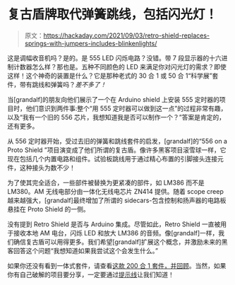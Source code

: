 # 复古盾牌取代弹簧跳线，包括闪光灯！

> 原文：<https://hackaday.com/2021/09/03/retro-shield-replaces-springs-with-jumpers-includes-blinkenlights/>

这是调幅收音机吗？是的。是 555 LED 闪烁电路？没错。带 7 段显示器的十六进制计数器怎么样？那也是。五种不同颜色的 LED 来满足你对闪光灯的需求？即使这样！这个神奇的装置是什么？它是那种老式的 30 合 1 或 50 合 1“科学展”套件，带有跳线和弹簧吗？*差不多了！*

当[grandalf]的朋友向他们展示了一个在 Arduino shield 上安装 555 定时器的项目时，他们意识到两件事:整个“用 555 定时器可以做到这一点”的过程非常有趣，以及“我有一个旧的 556 芯片，我想知道我是否可以制作一个？”答案是肯定的，还有更多。

从 556 定时器开始，受过去旧的弹簧和跳线套件的启发，[grandalf]的“556 on a Proto Shield ”项目演变成了他们所谓的复古盾。像许多黑客项目滚雪球一样，它现在包括几个内置电路和组件。试验板跳线用于通过精心布置的引脚接头连接元件，这种接头为数不少！

为了使其完全适合，一些部件被替换为更紧凑的部件，如 LM386 而不是 LM380。AM 无线电部分由一体化无线电芯片 ZN414 提供。随着 scope creep 越来越强大，[grandalf]最终增加了所谓的 sidecars-包含控制和扬声器的电路板悬挂在 Proto Shield 的一侧。

没有提到 Retro Shield 是否与 Arduino 集成。尽管如此，Retro Shield 一直被用于接收本地 AM 电台，闪烁 LED 和放大 LM386 的音频。像[grandalf]一样，我们确信复古盾可以用得更多。我们希望[grandalf]扩展这个概念，并激励未来的黑客回答这个问题“我想知道如果我尝试这个会发生什么。”

如果你还没有看到一体式套件，请查看[这款 200 合 1 套件，并回顾](https://hackaday.com/2019/02/10/there-are-200-electronic-kits-in-that-box/)。当然，如果你有自己破解的项目要分享，一定要通过[提示线](https://hackaday.com/submit-a-tip/)让我们知道！